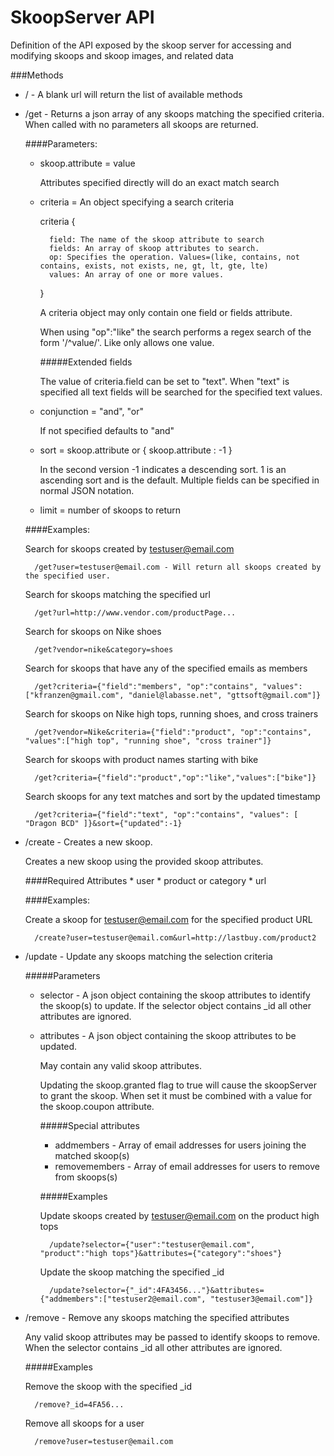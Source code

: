 SkoopServer API
===

Definition of the API exposed by the skoop server for accessing and modifying skoops and skoop images, and related data

###Methods
* / - A blank url will return the list of available methods

* /get - Returns a json array of any skoops matching the specified criteria. When called with no parameters all skoops are returned.

	####Parameters:
	* skoop.attribute = value

		Attributes specified directly will do an exact match search

	* criteria = An object specifying a search criteria

		criteria {

			field: The name of the skoop attribute to search
			fields: An array of skoop attributes to search.
			op: Specifies the operation. Values=(like, contains, not contains, exists, not exists, ne, gt, lt, gte, lte)
			values: An array of one or more values.
		}

		A criteria object may only contain one field or fields attribute.

		When using "op":"like" the search performs a regex search of the form '/^value/'. Like only allows one value.

		#####Extended fields

		The value of criteria.field can be set to "text". When "text" is specified all text fields will be searched for the specified text values.

	* conjunction = "and", "or"

		If not specified defaults to "and"

	* sort = skoop.attribute or { skoop.attribute : -1 }

		In the second version -1 indicates a descending sort. 1 is an ascending sort and is the default. Multiple fields can be specified in normal JSON notation.

	* limit = number of skoops to return

	####Examples:

	Search for skoops created by testuser@email.com

		/get?user=testuser@email.com - Will return all skoops created by the specified user.

	Search for skoops matching the specified url

		/get?url=http://www.vendor.com/productPage...

	Search for skoops on Nike shoes

		/get?vendor=nike&category=shoes

	Search for skoops that have any of the specified emails as members

		/get?criteria={"field":"members", "op":"contains", "values":["kfranzen@gmail.com", "daniel@labasse.net", "gttsoft@gmail.com"]}

	Search for skoops on Nike high tops, running shoes, and cross trainers

		/get?vendor=Nike&criteria={"field":"product", "op":"contains", "values":["high top", "running shoe", "cross trainer"]}

	Search for skoops with product names starting with bike

		/get?criteria={"field":"product","op":"like","values":["bike"]}

	Search skoops for any text matches and sort by the updated timestamp

		/get?criteria={"field":"text", "op":"contains", "values": [ "Dragon BCD" ]}&sort={"updated":-1}

* /create - Creates a new skoop.

	Creates a new skoop using the provided skoop attributes.

	####Required Attributes
		* user
		* product or category
		* url

	####Examples:

	Create a skoop for testuser@email.com for the specified product URL

		/create?user=testuser@email.com&url=http://lastbuy.com/product2

* /update - Update any skoops matching the selection criteria

	#####Parameters

	* selector - A json object containing the skoop attributes to identify the skoop(s) to update.
		If the selector object contains _id all other attributes are ignored.

	* attributes - A json object containing the skoop attributes to be updated.

		May contain any valid skoop attributes.

		Updating the skoop.granted flag to true will cause the skoopServer to grant the skoop. When set it must be combined with a value for the skoop.coupon attribute.

		#####Special attributes

		* addmembers - Array of email addresses for users joining the matched skoop(s)
		* removemembers - Array of email addresses for users to remove from skoops(s)

		#####Examples

		Update skoops created by testuser@email.com on the product high tops

			/update?selector={"user":"testuser@email.com", "product":"high tops"}&attributes={"category":"shoes"}

		Update the skoop matching the specified _id

			/update?selector={"_id":4FA3456..."}&attributes={"addmembers":["testuser2@email.com", "testuser3@email.com"]}

* /remove - Remove any skoops matching the specified attributes

	Any valid skoop attributes may be passed to identify skoops to remove. When the selector contains _id all other attributes are ignored.

	#####Examples

	Remove the skoop with the specified _id

		/remove?_id=4FA56...

	Remove all skoops for a user

		/remove?user=testuser@email.com
